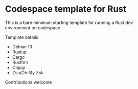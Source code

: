 # Codespace template for Rust
This is a bare minimum starting template for running a Rust dev environment on codespace.

Template details:
- Debian 13
- Rustup
- Cargo
- Rustfmt
- Clippy
- Zsh/Oh My Zsh

Contributions welcome
